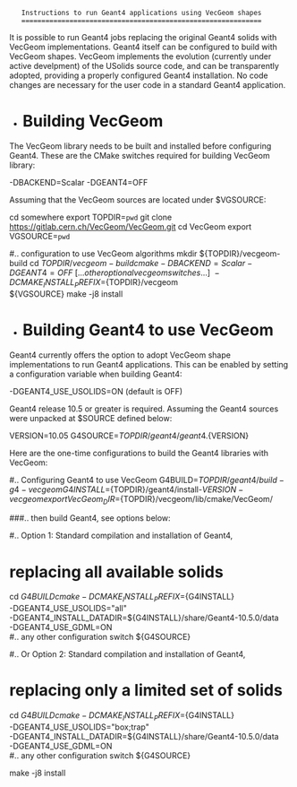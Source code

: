 
       Instructions to run Geant4 applications using VecGeom shapes
       ============================================================


It is possible to run Geant4 jobs replacing the original Geant4 solids with
VecGeom implementations.
Geant4 itself can be configured to build with VecGeom shapes.
VecGeom implements the evolution (currently under active develpment) of the
USolids source code, and can be transparently adopted, providing a properly
configured Geant4 installation. No code changes are necessary for the user
code in a standard Geant4 application.


* Building VecGeom
  ================

The VecGeom library needs to be built and installed before configuring Geant4.
These are the CMake switches required for building VecGeom library:

  -DBACKEND=Scalar -DGEANT4=OFF

Assuming that the VecGeom sources are located under $VGSOURCE:

   cd somewhere
   export TOPDIR=`pwd`
   git clone https://gitlab.cern.ch/VecGeom/VecGeom.git
   cd VecGeom
   export VGSOURCE=`pwd`

   #.. configuration to use VecGeom algorithms
   mkdir ${TOPDIR}/vecgeom-build
   cd ${TOPDIR}/vecgeom-build
   cmake -DBACKEND=Scalar -DGEANT4=OFF \
       [...other optional vecgeom switches...] \
       -DCMAKE_INSTALL_PREFIX=${TOPDIR}/vecgeom \
       ${VGSOURCE}
   make -j8 install


* Building Geant4 to use VecGeom
  ==============================

Geant4 currently offers the option to adopt VecGeom shape implementations to run
Geant4 applications. This can be enabled by setting a configuration variable
when building Geant4:

   -DGEANT4_USE_USOLIDS=ON          (default is OFF)

Geant4 release 10.5 or greater is required.
Assuming the Geant4 sources were unpacked at $SOURCE defined below:

   VERSION=10.05
   G4SOURCE=${TOPDIR}/geant4/geant4.${VERSION}

Here are the one-time configurations to build the Geant4 libraries with VecGeom:

   #.. Configuring Geant4 to use VecGeom
   G4BUILD=${TOPDIR}/geant4/build-g4-vecgeom
   G4INSTALL=${TOPDIR}/geant4/install-${VERSION}-vecgeom
   export VecGeom_DIR=${TOPDIR}/vecgeom/lib/cmake/VecGeom/

   ###.. then build Geant4, see options below:

   #.. Option 1: Standard compilation and installation of Geant4,
   #   replacing all available solids
   cd ${G4BUILD}
   cmake -DCMAKE_INSTALL_PREFIX=${G4INSTALL} \
      -DGEANT4_USE_USOLIDS="all" \
      -DGEANT4_INSTALL_DATADIR=${G4INSTALL}/share/Geant4-10.5.0/data \
      -DGEANT4_USE_GDML=ON \
      #.. any other configuration switch
      ${G4SOURCE}

   #.. Or Option 2: Standard compilation and installation of Geant4,
   #   replacing only a limited set of solids
   cd ${G4BUILD}
   cmake -DCMAKE_INSTALL_PREFIX=${G4INSTALL} \
      -DGEANT4_USE_USOLIDS="box;trap" \
      -DGEANT4_INSTALL_DATADIR=${G4INSTALL}/share/Geant4-10.5.0/data \
      -DGEANT4_USE_GDML=ON \
      #.. any other configuration switch
      ${G4SOURCE}

   make -j8 install
